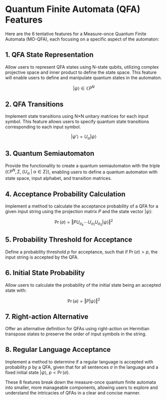 # Quantum Finite Automata (QFA) Features

Here are the 6 tentative features for a Measure-once Quantum Finite Automata (MO-QFA), each focusing on a specific aspect of the automaton:

## 1. QFA State Representation
Allow users to represent QFA states using N-state qubits, utilizing complex projective space and inner product to define the state space. This feature will enable users to define and manipulate quantum states in the automaton.

$$
|\psi\rangle \in \mathbb{C}P^N
$$

## 2. QFA Transitions
Implement state transitions using N×N unitary matrices for each input symbol. This feature allows users to specify quantum state transitions corresponding to each input symbol.

$$
|\psi'\rangle = U_\alpha |\psi\rangle
$$

## 3. Quantum Semiautomaton
Provide the functionality to create a quantum semiautomaton with the triple $(\mathbb{C}P^N, \Sigma, \{U_\alpha\;|\;\alpha\in\Sigma\})$, enabling users to define a quantum automaton with state space, input alphabet, and transition matrices.

## 4. Acceptance Probability Calculation
Implement a method to calculate the acceptance probability of a QFA for a given input string using the projection matrix $P$ and the state vector $|\psi\rangle$:

$$
\operatorname{Pr}(\sigma) = \Vert P U_{\sigma_k} \cdots U_{\sigma_1} U_{\sigma_0}|\psi\rangle\Vert^2
$$

## 5. Probability Threshold for Acceptance
Define a probability threshold $p$ for acceptance, such that if $\operatorname{Pr}(\sigma) > p$, the input string is accepted by the QFA.

## 6. Initial State Probability
Allow users to calculate the probability of the initial state being an accepted state with:

$$
\operatorname{Pr}(\varnothing)= \Vert P |\psi\rangle\Vert^2
$$

## 7. Right-action Alternative
Offer an alternative definition for QFAs using right-action on Hermitian transpose states to preserve the order of input symbols in the string.

## 8. Regular Language Acceptance
Implement a method to determine if a regular language is accepted with probability $p$ by a QFA, given that for all sentences $\sigma$ in the language and a fixed initial state $|\psi\rangle$, $p < \operatorname{Pr}(\sigma)$.

These 8 features break down the measure-once quantum finite automata into smaller, more manageable components, allowing users to explore and understand the intricacies of QFAs in a clear and concise manner.
